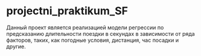# projectni_praktikum_SF
Данный проект является реализацией модели регрессии по предсказанию длительности поездки в секундах в зависимости от ряда факторов, таких, как погодные условия, дистанция, час посадки и другие.
